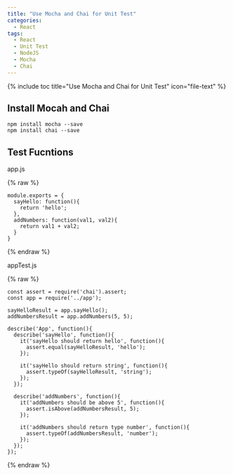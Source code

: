 ```yaml
---
title: "Use Mocha and Chai for Unit Test"
categories:
  - React
tags:
  - React
  - Unit Test
  - NodeJS
  - Mocha
  - Chai
---
```


{% include toc title="Use Mocha and Chai for Unit Test" icon="file-text" %}

## Install Mocah and Chai

```liquid
npm install mocha --save
npm install chai --save
```

## Test Fucntions

app.js

{% raw %}
```liquid
module.exports = {
  sayHello: function(){
    return 'hello';
  },
  addNumbers: function(val1, val2){
    return val1 + val2;
  }
}
```
{% endraw %}

appTest.js

{% raw %}
```liquid
const assert = require('chai').assert;
const app = require('../app');

sayHelloResult = app.sayHello();
addNumbersResult = app.addNumbers(5, 5);

describe('App', function(){
  describe('sayHello', function(){
    it('sayHello should return hello', function(){
      assert.equal(sayHelloResult, 'hello');
    });

    it('sayHello should return string', function(){
      assert.typeOf(sayHelloResult, 'string');
    });
  });

  describe('addNumbers', function(){
    it('addNumbers should be above 5', function(){
      assert.isAbove(addNumbersResult, 5);
    });

    it('addNumbers should return type number', function(){
      assert.typeOf(addNumbersResult, 'number');
    });
  });
});
```
{% endraw %}

